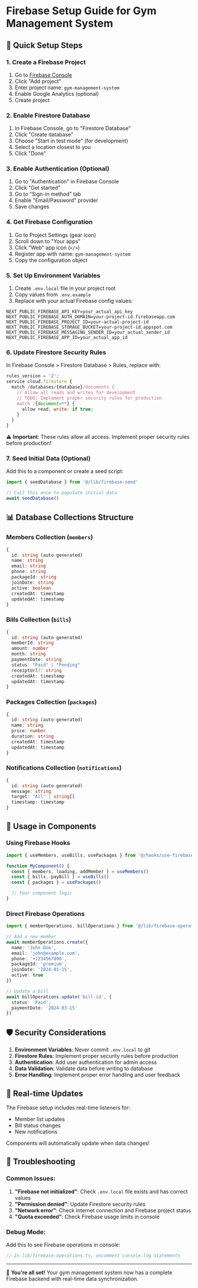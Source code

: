 # Firebase Setup Guide for Gym Management System

## 🚀 Quick Setup Steps

### 1. Create a Firebase Project
1. Go to [Firebase Console](https://console.firebase.google.com/)
2. Click "Add project"
3. Enter project name: `gym-management-system`
4. Enable Google Analytics (optional)
5. Create project

### 2. Enable Firestore Database
1. In Firebase Console, go to "Firestore Database"
2. Click "Create database"
3. Choose "Start in test mode" (for development)
4. Select a location closest to you
5. Click "Done"

### 3. Enable Authentication (Optional)
1. Go to "Authentication" in Firebase Console
2. Click "Get started"
3. Go to "Sign-in method" tab
4. Enable "Email/Password" provider
5. Save changes

### 4. Get Firebase Configuration
1. Go to Project Settings (gear icon)
2. Scroll down to "Your apps" 
3. Click "Web" app icon (`</>`)
4. Register app with name: `gym-management-system`
5. Copy the configuration object

### 5. Set Up Environment Variables
1. Create `.env.local` file in your project root
2. Copy values from `.env.example`
3. Replace with your actual Firebase config values:

```env
NEXT_PUBLIC_FIREBASE_API_KEY=your_actual_api_key
NEXT_PUBLIC_FIREBASE_AUTH_DOMAIN=your-project-id.firebaseapp.com
NEXT_PUBLIC_FIREBASE_PROJECT_ID=your-actual-project-id
NEXT_PUBLIC_FIREBASE_STORAGE_BUCKET=your-project-id.appspot.com
NEXT_PUBLIC_FIREBASE_MESSAGING_SENDER_ID=your_actual_sender_id
NEXT_PUBLIC_FIREBASE_APP_ID=your_actual_app_id
```

### 6. Update Firestore Security Rules
In Firebase Console > Firestore Database > Rules, replace with:

```javascript
rules_version = '2';
service cloud.firestore {
  match /databases/{database}/documents {
    // Allow all reads and writes for development
    // TODO: Implement proper security rules for production
    match /{document=**} {
      allow read, write: if true;
    }
  }
}
```

⚠️ **Important**: These rules allow all access. Implement proper security rules before production!

### 7. Seed Initial Data (Optional)
Add this to a component or create a seed script:

```typescript
import { seedDatabase } from '@/lib/firebase-seed'

// Call this once to populate initial data
await seedDatabase()
```

## 📊 Database Collections Structure

### Members Collection (`members`)
```typescript
{
  id: string (auto-generated)
  name: string
  email: string
  phone: string
  packageId: string
  joinDate: string
  active: boolean
  createdAt: timestamp
  updatedAt: timestamp
}
```

### Bills Collection (`bills`)
```typescript
{
  id: string (auto-generated)
  memberId: string
  amount: number
  month: string
  paymentDate: string
  status: "Paid" | "Pending"
  receiptUrl?: string
  createdAt: timestamp
  updatedAt: timestamp
}
```

### Packages Collection (`packages`)
```typescript
{
  id: string (auto-generated)
  name: string
  price: number
  duration: string
  createdAt: timestamp
  updatedAt: timestamp
}
```

### Notifications Collection (`notifications`)
```typescript
{
  id: string (auto-generated)
  message: string
  target: "All" | string[]
  timestamp: timestamp
}
```

## 🔧 Usage in Components

### Using Firebase Hooks
```typescript
import { useMembers, useBills, usePackages } from '@/hooks/use-firebase-data'

function MyComponent() {
  const { members, loading, addMember } = useMembers()
  const { bills, payBill } = useBills()
  const { packages } = usePackages()

  // Your component logic
}
```

### Direct Firebase Operations
```typescript
import { memberOperations, billOperations } from '@/lib/firebase-operations'

// Add a new member
await memberOperations.create({
  name: 'John Doe',
  email: 'john@example.com',
  phone: '+1234567890',
  packageId: 'premium',
  joinDate: '2024-01-15',
  active: true
})

// Update a bill
await billOperations.update('bill-id', {
  status: 'Paid',
  paymentDate: '2024-03-15'
})
```

## 🛡️ Security Considerations

1. **Environment Variables**: Never commit `.env.local` to git
2. **Firestore Rules**: Implement proper security rules before production
3. **Authentication**: Add user authentication for admin access
4. **Data Validation**: Validate data before writing to database
5. **Error Handling**: Implement proper error handling and user feedback

## 📱 Real-time Updates

The Firebase setup includes real-time listeners for:
- Member list updates
- Bill status changes  
- New notifications

Components will automatically update when data changes!

## 🚨 Troubleshooting

### Common Issues:
1. **"Firebase not initialized"**: Check `.env.local` file exists and has correct values
2. **"Permission denied"**: Update Firestore security rules
3. **"Network error"**: Check internet connection and Firebase project status
4. **"Quota exceeded"**: Check Firebase usage limits in console

### Debug Mode:
Add this to see Firebase operations in console:
```typescript
// In lib/firebase-operations.ts, uncomment console.log statements
```

---

🎉 **You're all set!** Your gym management system now has a complete Firebase backend with real-time data synchronization.